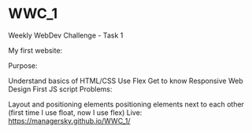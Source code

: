 # WWC_1
Weekly WebDev Challenge - Task 1

My first website:

Purpose:

Understand basics of HTML/CSS
Use Flex
Get to know Responsive Web Design
First JS script
Problems:

Layout and positioning elements
positioning elements next to each other (first time I use float, now I use flex)
Live: https://managersky.github.io/WWC_1/
